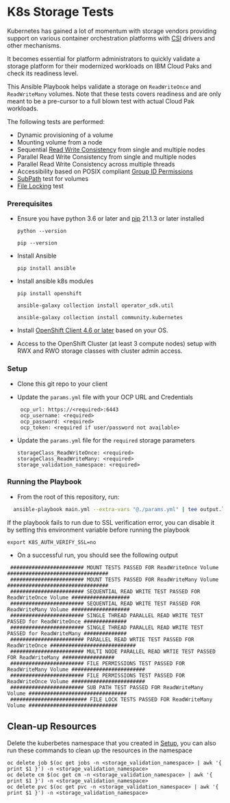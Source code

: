 # K8s Storage Tests

Kubernetes has gained a lot of momentum with storage vendors providing support on various container orchestration platforms with [CSI](https://kubernetes-csi.github.io/docs/drivers.html) drivers and other mechanisms.

It becomes essential for platform administrators to quickly validate a storage platform for their modernized workloads on IBM Cloud Paks and check its readiness level.

This Ansible Playbook helps validate a storage on `ReadWriteOnce` and `ReadWriteMany` volumes. Note that these tests covers readiness and are only meant to be a pre-cursor to a full blown test with actual Cloud Pak workloads.

The following tests are performed:

 - Dynamic provisioning of a volume
 - Mounting volume from a node
 - Sequential [Read Write Consistency](./roles/storage-readiness/README.md#read-write-tests) from single and multiple nodes
 - Parallel Read Write Consistency from single and multiple nodes
 - Parallel Read Write Consistency across multiple threads
 - Accessibility based on POSIX compliant [Group ID Permissions](./roles/storage-readiness/README.md#gid-tests)
 - [SubPath](https://kubernetes.io/docs/concepts/storage/volumes/#using-subpath) test for volumes
 - [File Locking](https://pubs.opengroup.org/onlinepubs/9699919799.2018edition/) test
 
### Prerequisites

- Ensure you have python 3.6 or later and [pip](https://pip.pypa.io/en/stable/installation/) 21.1.3 or later installed

  `python --version`

  `pip --version`

- Install Ansible
  
  `pip install ansible`

- Install ansible k8s modules

  `pip install openshift`
   
  `ansible-galaxy collection install operator_sdk.util`
  
  `ansible-galaxy collection install community.kubernetes`
  
- Install [OpenShift Client 4.6 or later](https://mirror.openshift.com/pub/openshift-v4/x86_64/clients/ocp/4.6.31) based on your OS. 
  
- Access to the OpenShift Cluster (at least 3 compute nodes) setup with RWX and RWO storage classes with cluster admin access.

### Setup

 - Clone this git repo to your client
  
 - Update the `params.yml` file with your OCP URL and Credentials
 
   ```
    ocp_url: https://<required>:6443
    ocp_username: <required>
    ocp_password: <required>
    ocp_token: <required if user/password not available>
   ```
  
 - Update the `params.yml` file for the `required` storage parameters
 
    ```
    storageClass_ReadWriteOnce: <required> 
    storageClass_ReadWriteMany: <required> 
    storage_validation_namespace: <required>
    ```
  
### Running the Playbook

 - From the root of this repository, run:
  
  ```bash
    ansible-playbook main.yml --extra-vars "@./params.yml" | tee output.log
  ```

  If the playbook fails to run due to SSL verification error, you can disable it by setting this environment variable before running the playbook

  ```
  export K8S_AUTH_VERIFY_SSL=no
  ```

 - On a successful run, you should see the following output

 ```
  ######################## MOUNT TESTS PASSED FOR ReadWriteOnce Volume  #################################
  ######################## MOUNT TESTS PASSED FOR ReadWriteMany Volume  #################################
  ######################## SEQUENTIAL READ WRITE TEST PASSED FOR ReadWriteOnce Volume ###################
  ######################## SEQUENTIAL READ WRITE TEST PASSED FOR ReadWriteMany Volume ###################
  ######################## SINGLE THREAD PARALLEL READ WRITE TEST PASSED for ReadWriteOnce ##############
  ######################## SINGLE THREAD PARALLEL READ WRITE TEST PASSED for ReadWriteMany ##############
  ######################## PARALLEL READ WRTIE TEST PASSED FOR ReadWriteOnce ############################
  ######################## MULTI NODE PARALLEL READ WRTIE TEST PASSED FOR ReadWriteMany #################
  ######################## FILE PERMISSIONS TEST PASSED FOR ReadWriteMany Volume ########################
  ######################## FILE PERMISSIONS TEST PASSED FOR ReadWriteOnce Volume ########################
  ######################## SUB PATH TEST PASSED FOR ReadWriteMany Volume ################################
  ######################### FILE LOCK TESTS PASSED FOR ReadWriteMany Volume #############################
 ```

## Clean-up Resources

Delete the kuberbetes namespace that you created in [Setup](#setup), you can also run these commands to clean up the 
resources in the namespace

```
oc delete job $(oc get jobs -n <storage_validation_namespace> | awk '{ print $1 }') -n <storage_validation_namespace>
oc delete cm $(oc get cm -n <storage_validation_namespace> | awk '{ print $1 }') -n <storage_validation_namespace>
oc delete pvc $(oc get pvc -n <storage_validation_namespace> | awk '{ print $1 }') -n <storage_validation_namespace>
```
